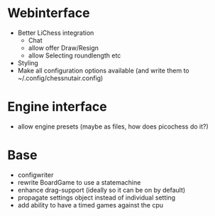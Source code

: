 # Webinterface
* Better LiChess integration
    * Chat
    * allow offer Draw/Resign
    * allow Selecting roundlength etc
* Styling
* Make all configuration options available (and write them to ~/.config/chessnutair.config)

# Engine interface
* allow engine presets (maybe as files, how does picochess do it?)

# Base
* configwriter
* rewrite BoardGame to use a statemachine
* enhance drag-support (ideally so it can be on by default)
* propagate settings object instead of individual setting
* add ability to have a timed games against the cpu